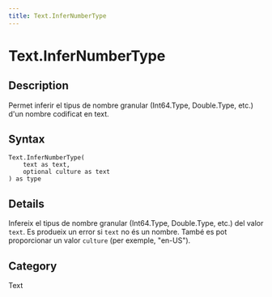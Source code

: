 ```yaml
---
title: Text.InferNumberType
---
```


# Text.InferNumberType


## Description

Permet inferir el tipus de nombre granular (Int64.Type, Double.Type, etc.) d&#39;un nombre codificat en text.


## Syntax

```powerquery
Text.InferNumberType(
    text as text,
    optional culture as text
) as type
```


## Details

Infereix el tipus de nombre granular (Int64.Type, Double.Type, etc.) del valor <code>text</code>. Es produeix un error si <code>text</code> no és un nombre. També es pot proporcionar un valor <code>culture</code> (per exemple, "en-US").



## Category
Text

